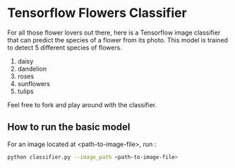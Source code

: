 # Tensorflow Flowers Classifier

For all those flower lovers out there, here is a Tensorflow image classifier that can predict the species of a flower from its photo. This model is trained to detect 5 different species of flowers.

1. daisy
2. dandelion
3. roses
4. sunflowers
5. tulips

Feel free to fork and play around with the classifier.

## How to run the basic model

For an image located at \<path-to-image-file\>, run :

```sh
python classifier.py --image_path <path-to-image-file>
```
